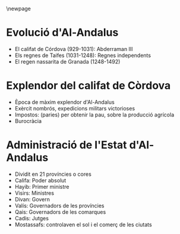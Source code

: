 \newpage

# Evolució d'Al-Andalus

- El califat de Córdova (929-1031): Abderraman III
- Els regnes de Taifes (1031-1248): Regnes independents
- El regen nassarita de Granada (1248-1492)


# Explendor del califat de Còrdova

- Època de màxim explendor d'Al-Andalus
- Exèrcit nombrós, expedicions militars victorioses
- Impostos: (paries) per obtenir la pau, sobre la producció agrícola
- Burocràcia

# Administració de l'Estat d'Al-Andalus

- Dividit en 21 províncies o cores
- Califa: Poder absolut
- Hayib: Primer ministre
- Visirs: Ministres
- Divan: Govern
- Valís: Governadors de les províncies
- Qais: Governadors de les comarques
- Cadis: Jutges
- Mostassafs: controlaven el sol i el comerç de les ciutats


